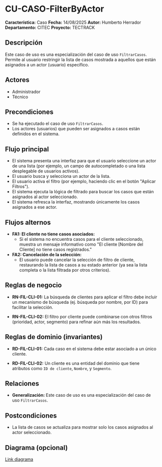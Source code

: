 # CU-CASO-FilterByActor

**Característica:** Caso 
**Fecha:**  14/08/2025
**Autor:** Humberto Herrador
**Departamento:** CITEC
**Proyecto:** TECTRACK


## Descripción
Este caso de uso es una especialización del caso de uso `FiltrarCasos`. Permite al usuario restringir la lista de casos mostrada a aquellos que están asignados a un actor (usuario) específico.

## Actores
- Administrador
- Técnico

## Precondiciones
-   Se ha ejecutado el caso de uso `FiltrarCasos`.
-   Los actores (usuarios) que pueden ser asignados a casos están definidos en el sistema.

## Flujo principal
-   El sistema presenta una interfaz para que el usuario seleccione un actor de una lista (por ejemplo, un campo de autocompletado o una lista desplegable de usuarios activos).
-   El usuario busca y selecciona un actor de la lista.
-   El usuario activa el filtro (por ejemplo, haciendo clic en el botón "Aplicar Filtros").
-   El sistema ejecuta la lógica de filtrado para buscar los casos que están asignados al actor seleccionado.
-   El sistema refresca la interfaz, mostrando únicamente los casos asignados a ese actor.

## Flujos alternos
-   **FA1: El cliente no tiene casos asociados:**
    -   Si el sistema no encuentra casos para el cliente seleccionado, muestra un mensaje informativo como "El cliente [Nombre del Cliente] no tiene casos registrados."
-   **FA2: Cancelación de la selección:**
    -   El usuario puede cancelar la selección de filtro de cliente, restaurando la lista de casos a su estado anterior (ya sea la lista completa o la lista filtrada por otros criterios).

## Reglas de negocio
-   **RN-FIL-CLI-01:** La búsqueda de clientes para aplicar el filtro debe incluir un mecanismo de búsqueda (ej. búsqueda por nombre, por ID) para facilitar la selección.
    
-   **RN-FIL-CLI-02:** El filtro por cliente puede combinarse con otros filtros (prioridad, actor, segmento) para refinar aún más los resultados.
## Reglas de dominio (invariantes)
-   **RD-FIL-CLI-01:** Cada caso en el sistema debe estar asociado a un único cliente.
    
-   **RD-FIL-CLI-02:** Un cliente es una entidad del dominio que tiene atributos como `ID de cliente`, `Nombre`, y `Segmento`.

## Relaciones
- **Generalización:** Este caso de uso es una especialización del caso de uso `FiltrarCasos`.

## Postcondiciones
- La lista de casos se actualiza para mostrar solo los casos asignados al actor seleccionado.

## Diagrama (opcional)
[Link diagrama](https://app.diagrams.net/#Hgrupotecun-citec-wbeto/portal-tectrack-vite/use-case-diagram/docs/casos-uso/caso/CU-CASO-ViewCases.drawio#%7B%22pageId%22:%2258KHKjolmZH9Jl-Zs60m%22%7D)
<!--stackedit_data:
eyJoaXN0b3J5IjpbLTEwODg4MTQ1NjddfQ==
-->